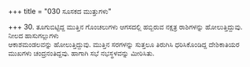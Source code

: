 +++
title = "030 ಸೂಸಕದ ಮುತ್ತುಗಳು"

+++
30. ತೂಗುಬಿಟ್ಟಿದ್ದ ಮುತ್ತಿನ ಗೊಂಚಲುಗಳು ಆಗಸದಲ್ಲಿ ಹಬ್ಬಿರುವ ನಕ್ಷತ್ರ ರಾಶಿಗಳನ್ನು ಹೋಲುತ್ತಿದ್ದುವು. ನೀಲದ ಹಾಸುಗಲ್ಲುಗಳು   
ಆಕಾಶಮಂಡಲವನ್ನು ಹೋಲುತ್ತಿದ್ದುವು. ಮುತ್ತಿನ ಸರಗಳನ್ನು ಸುತ್ತಲೂ ತಿರುಗಿಸಿ ಧರಿಸಿಕೊಂಡಿದ್ದ ದೇಶಿಕಾತಿಯರ ಮುಖಗಳು ಚಂದ್ರನಂತಿದ್ದವು. ಹಾಗಾಗಿ ಸಭೆ ನಭಸ್ಥಳವನ್ನು ಮೀರಿಸಿತು.